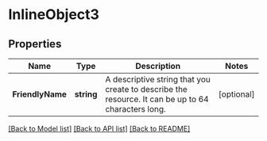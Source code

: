 # InlineObject3

## Properties

Name | Type | Description | Notes
------------ | ------------- | ------------- | -------------
**FriendlyName** | **string** | A descriptive string that you create to describe the resource. It can be up to 64 characters long. | [optional] 

[[Back to Model list]](../README.md#documentation-for-models) [[Back to API list]](../README.md#documentation-for-api-endpoints) [[Back to README]](../README.md)


